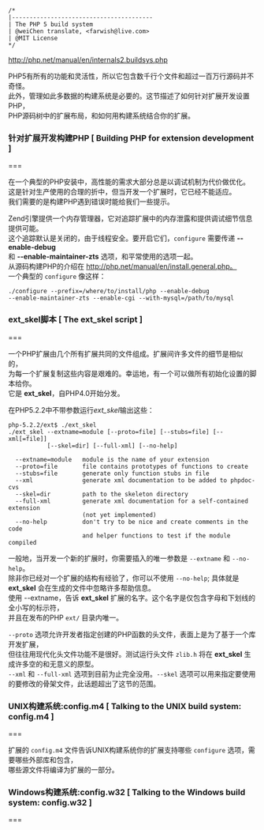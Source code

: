 ```
/*
|----------------------------------------
| The PHP 5 build system
| @weiChen translate, <farwish@live.com>
| @MIT License
*/
```

http://php.net/manual/en/internals2.buildsys.php

PHP5有所有的功能和灵活性，所以它包含数千行个文件和超过一百万行源码并不奇怪。   
此外，管理如此多数据的构建系统是必要的。这节描述了如何针对扩展开发设置PHP，  
PHP源码树中的扩展布局，和如何用构建系统结合你的扩展。  


### 针对扩展开发构建PHP [ Building PHP for extension development ]
===

在一个典型的PHP安装中，高性能的需求大部分总是以调试机制为代价做优化。  
这是针对生产使用的合理的折中，但当开发一个扩展时，它已经不能适应。  
我们需要的是构建PHP遇到错误时能给我们一些提示。  

Zend引擎提供一个内存管理器，它对追踪扩展中的内存泄露和提供调试细节信息提供可能。  
这个追踪默认是关闭的，由于线程安全。要开启它们，`configure` 需要传递 **--enable-debug**  
和 **--enable-maintainer-zts** 选项，和平常使用的选项一起。  
从源码构建PHP的介绍在 http://php.net/manual/en/install.general.php。  
一个典型的 `configure` 像这样：
```
./configure --prefix=/where/to/install/php --enable-debug  
--enable-maintainer-zts --enable-cgi --with-mysql=/path/to/mysql
```


### ext_skel脚本 [ The ext_skel script ]
===

一个PHP扩展由几个所有扩展共同的文件组成。扩展间许多文件的细节是相似的，  
为每一个扩展复制这些内容是艰难的。幸运地，有一个可以做所有初始化设置的脚本给你。  
它是 **ext_skel**，自PHP4.0开始分发。  

在PHP5.2.2中不带参数运行*ext_skel*输出这些：
```
php-5.2.2/ext$ ./ext_skel 
./ext_skel --extname=module [--proto=file] [--stubs=file] [--xml[=file]]
           [--skel=dir] [--full-xml] [--no-help]

  --extname=module   module is the name of your extension
  --proto=file       file contains prototypes of functions to create
  --stubs=file       generate only function stubs in file
  --xml              generate xml documentation to be added to phpdoc-cvs
  --skel=dir         path to the skeleton directory
  --full-xml         generate xml documentation for a self-contained extension
                     (not yet implemented)
  --no-help          don't try to be nice and create comments in the code
                     and helper functions to test if the module compiled
```

一般地，当开发一个新的扩展时，你需要插入的唯一参数是 `--extname` 和 `--no-help`。  
除非你已经对一个扩展的结构有经验了，你可以不使用 `--no-help`; 具体就是 **ext_skel** 会在生成的文件中忽略许多帮助信息。  
使用 --extname，告诉 **ext_skel** 扩展的名字。这个名字是仅包含字母和下划线的全小写的标示符，  
并且在发布的PHP `ext/` 目录内唯一。  

`--proto` 选项允许开发者指定创建的PHP函数的头文件，表面上是为了基于一个库开发扩展，  
但往往用现代化头文件功能不是很好。测试运行头文件 `zlib.h` 将在 **ext_skel** 生成许多空的和无意义的原型。  
`--xml` 和 `--full-xml` 选项到目前为止完全没用。`--skel` 选项可以用来指定要使用的要修改的骨架文件，此话题超出了这节的范围。  


### UNIX构建系统:config.m4 [ Talking to the UNIX build system: config.m4 ]
===

扩展的 `config.m4` 文件告诉UNIX构建系统你的扩展支持哪些 `configure` 选项，需要哪些外部库和包含，  
哪些源文件将编译为扩展的一部分。  



### Windows构建系统:config.w32 [ Talking to the Windows build system: config.w32 ]
===

